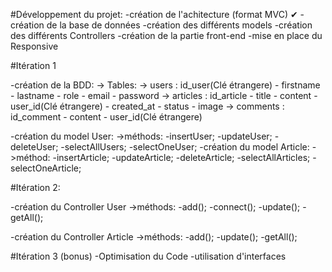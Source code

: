 #Développement du  projet:
-création de l'achitecture (format MVC) ✔
-création de la base de données
-création des différents models
-création des différents Controllers
-création de la partie front-end
-mise en place du Responsive


#Itération 1

-création de la BDD:
-> Tables:
    -> users : id_user(Clé étrangere) - firstname - lastname - role - email - password
    -> articles : id_article - title - content - user_id(Clé étrangere) - created_at - status - image
    -> comments : id_comment - content - user_id(Clé étrangere)

-création du model User:
->méthods:
    -insertUser;
    -updateUser;
    -deleteUser;
    -selectAllUsers;
    -selectOneUser;
-création du model Article:
->méthod:
    -insertArticle;
    -updateArticle;
    -deleteArticle;
    -selectAllArticles;
    -selectOneArticle;

#Itération 2:

-création du Controller User
->méthods:
    -add();
    -connect();
    -update();
    -getAll();

-création du Controller Article
->méthods:
    -add();
    -update();
    -getAll();

#Itération 3 (bonus)
-Optimisation du Code
    -utilisation d'interfaces

